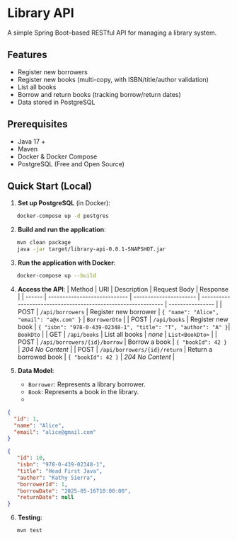# Library API

A simple Spring Boot–based RESTful API for managing a library system.

## Features

- Register new borrowers
- Register new books (multi-copy, with ISBN/title/author validation)
- List all books
- Borrow and return books (tracking borrow/return dates)
- Data stored in PostgreSQL

## Prerequisites

- Java 17 +
- Maven
- Docker & Docker Compose
- PostgreSQL (Free and Open Source)

## Quick Start (Local)

1. **Set up PostgreSQL** (in Docker):

```bash
   docker-compose up -d postgres
```

2. **Build and run the application**:

```bash
   mvn clean package
   java -jar target/library-api-0.0.1-SNAPSHOT.jar
```

3. **Run the application with Docker**:

```bash
   docker-compose up --build
```

4. **Access the API**:
   | Method | URI                          | Description            | Request Body                                                  | Response         |
   | ------ | ---------------------------- | ---------------------- | ------------------------------------------------------------- | ---------------- |
   | POST   | `/api/borrowers`             | Register new borrower  | `{ "name": "Alice", "email": "a@x.com" }`                     | `BorrowerDto`    |
   | POST   | `/api/books`                 | Register new book      | `{ "isbn": "978-0-439-02348-1", "title": "T", "author": "A" }`| `BookDto`        |
   | GET    | `/api/books`                 | List all books         | *none*                                                        | `List<BookDto>`  |
   | POST   | `/api/borrowers/{id}/borrow` | Borrow a book          | `{ "bookId": 42 }`                                            | *204 No Content* |
   | POST   | `/api/borrowers/{id}/return` | Return a borrowed book | `{ "bookId": 42 }`                                            | *204 No Content* |

5. **Data Model**:
   - `Borrower`: Represents a library borrower.
   - `Book`: Represents a book in the library.
   - 
```json
{
  "id": 1,
  "name": "Alice",
  "email": "alice@gmail.com"
}
```

```json
{
   "id": 10,
   "isbn": "978-0-439-02348-1",
   "title": "Head First Java",
   "author": "Kathy Sierra",
   "borrowerId": 1,
   "borrowDate": "2025-05-16T10:00:00",
   "returnDate": null
}
```

6. **Testing**:
```bash
   mvn test
```